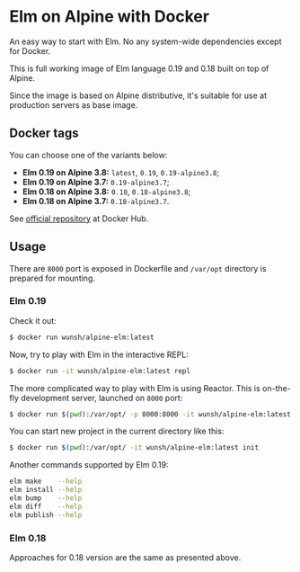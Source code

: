 # Elm on Alpine with Docker

An easy way to start with Elm. No any system-wide dependencies except for Docker.

This is full working image of Elm language 0.19 and 0.18 built on top of Alpine.

Since the image is based on Alpine distributive, it's suitable for use at production servers as base image.


## Docker tags

You can choose one of the variants below:

- **Elm 0.19 on Alpine 3.8:** `latest`, `0.19`, `0.19-alpine3.8`;
- **Elm 0.19 on Alpine 3.7:** `0.19-alpine3.7`;
- **Elm 0.18 on Alpine 3.8:** `0.18`, `0.18-alpine3.8`;
- **Elm 0.18 on Alpine 3.7:** `0.18-alpine3.7`.

See [official repository](https://hub.docker.com/r/wunsh/alpine-elm/) at Docker Hub.

## Usage

There are `8000` port is exposed in Dockerfile and `/var/opt` directory is prepared for mounting.

### Elm 0.19

Check it out:

```bash
$ docker run wunsh/alpine-elm:latest
```

Now, try to play with Elm in the interactive REPL:

```bash
$ docker run -it wunsh/alpine-elm:latest repl
```

The more complicated way to play with Elm is using Reactor. This is on-the-fly development server, launched on `8000` port:

```bash
$ docker run $(pwd):/var/opt/ -p 8000:8000 -it wunsh/alpine-elm:latest reactor
```

You can start new project in the current directory like this:

```bash
$ docker run $(pwd):/var/opt/ -it wunsh/alpine-elm:latest init
```

Another commands supported by Elm 0.19:

```bash
elm make    --help
elm install --help
elm bump    --help
elm diff    --help
elm publish --help
```

### Elm 0.18

Approaches for 0.18 version are the same as presented above.

